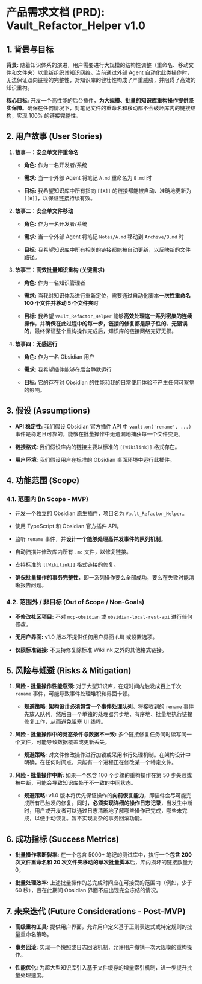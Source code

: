# 产品需求文档 (PRD): Vault_Refactor_Helper v1.0

## 1. 背景与目标

**背景:** 随着知识体系的演进，用户需要进行大规模的结构性调整（重命名、移动文件和文件夹）以重新组织其知识网络。当前通过外部 Agent 自动化此类操作时，无法保证双向链接的完整性，对知识库的健壮性构成了严重威胁，并阻碍了高效的知识重构。

**核心目标:** 开发一个高性能的后台插件，**为大规模、批量的知识库重构操作提供坚实保障**。确保在任何情况下，对笔记文件的重命名和移动都不会破坏库内的链接结构，实现 100% 的链接完整性。

## 2. 用户故事 (User Stories)

1. **故事一：安全单文件重命名**
    
    - **角色:** 作为一名开发者/系统
        
    - **需求:** 当一个外部 Agent 将笔记 `A.md` 重命名为 `B.md` 时
        
    - **目标:** 我希望知识库中所有指向 `[[A]]` 的链接都能被自动、准确地更新为 `[[B]]`，以保证链接持续有效。
        
2. **故事二：安全单文件移动**
    
    - **角色:** 作为一名开发者/系统
        
    - **需求:** 当一个外部 Agent 将笔记 `Notes/A.md` 移动到 `Archive/B.md` 时
        
    - **目标:** 我希望知识库中所有相关的链接都能被自动更新，以反映新的文件路径。
        
3. **故事三：高效批量知识重构 (关键需求)**
    
    - **角色:** 作为一名知识管理者
        
    - **需求:** 当我对知识体系进行重新定位，需要通过自动化脚本**一次性重命名 100 个文件并移动 5 个文件夹**时
        
    - **目标:** 我希望 `Vault_Refactor_Helper` 能够**高效处理这一系列密集的连续操作**，并**确保在此过程中的每一步，链接的修复都是原子性的、无错误的**，最终保证整个重构操作完成后，知识库的链接网络完好无损。
        
4. **故事四：无感运行**
    
    - **角色:** 作为一名 Obsidian 用户
        
    - **需求:** 我希望插件能够在后台静默运行
        
    - **目标:** 它的存在对 Obsidian 的性能和我的日常使用体验不产生任何可察觉的影响。
        

## 3. 假设 (Assumptions)

- **API 稳定性:** 我们假设 Obsidian 官方插件 API 中 `vault.on('rename', ...)` 事件是稳定且可靠的，能够在批量操作中无遗漏地捕获每一个文件变更。
    
- **链接格式:** 我们假设库内的链接主要以标准的 `[[Wikilink]]` 格式存在。
    
- **用户环境:** 我们假设用户在标准的 Obsidian 桌面环境中运行此插件。
    

## 4. 功能范围 (Scope)

### 4.1. 范围内 (In Scope - MVP)

- 开发一个独立的 Obsidian 原生插件，项目名为 `Vault_Refactor_Helper`。
    
- 使用 TypeScript 和 Obsidian 官方插件 API。
    
- 监听 `rename` 事件，并**设计一个能够处理高并发事件的队列机制**。
    
- 自动扫描并修改库内所有 `.md` 文件，以修复链接。
    
- 支持标准的 `[[Wikilink]]` 格式链接的修复。
    
- **确保批量操作的事务完整性**，即一系列操作要么全部成功，要么在失败时能清晰报告问题。
    

### 4.2. 范围外 / 非目标 (Out of Scope / Non-Goals)

- **不修改社区项目:** 不对 `mcp-obsidian` 或 `obsidian-local-rest-api` 进行任何修改。
    
- **无用户界面:** v1.0 版本不提供任何用户界面 (UI) 或设置选项。
    
- **仅限标准链接:** 不支持修复除标准 Wikilink 之外的其他格式链接。
    

## 5. 风险与规避 (Risks & Mitigation)

1. **风险 - 批量操作性能瓶颈:** 对于大型知识库，在短时间内触发成百上千次 `rename` 事件，可能导致事件处理堆积和界面卡顿。
    
    - **规避策略:** **架构设计必须包含一个事件处理队列**。将接收到的 `rename` 事件先放入队列，然后由一个单独的处理器异步地、有序地、批量地执行链接修复工作，从而避免阻塞 UI 线程。
        
2. **风险 - 批量操作中的竞态条件与数据不一致:** 多个链接修复任务同时读写同一个文件，可能导致数据覆盖或更新丢失。
    
    - **规避策略:** 对文件修改操作进行加锁或采用串行处理机制。在架构设计中明确，在任何时间点，只能有一个进程正在修改某一个特定文件。
        
3. **风险 - 批量操作中断:** 如果一个包含 100 个步骤的重构操作在第 50 步失败或被中断，可能会导致知识库处于不一致的中间状态。
    
    - **规避策略:** v1.0 版本将优先保证操作的**向前恢复能力**，即插件会尽可能完成所有已触发的修复。同时，**必须实现详细的操作日志记录**，当发生中断时，用户或开发者可以通过日志清晰地了解哪些操作已完成，哪些未完成，以便手动恢复。暂不实现复杂的事务回滚功能。
        

## 6. 成功指标 (Success Metrics)

- **批量操作零断裂率:** 在一个包含 5000+ 笔记的测试库中，执行一个**包含 200 次文件重命名和 20 次文件夹移动的单次批量脚本**后，库内损坏的链接数量为 0。
    
- **批量处理效率:** 上述批量操作的总完成时间应在可接受的范围内（例如，少于 60 秒），且在此期间 Obsidian 界面不应出现完全冻结的情况。
    

## 7. 未来迭代 (Future Considerations - Post-MVP)

- **高级重构工具:** 提供用户界面，允许用户定义基于正则表达式或特定规则的批量重命名策略。
    
- **事务回滚:** 实现一个快照或日志回滚机制，允许用户撤销一次大规模的重构操作。
    
- **性能优化:** 为超大型知识库引入基于文件缓存的增量索引机制，进一步提升批量处理速度。